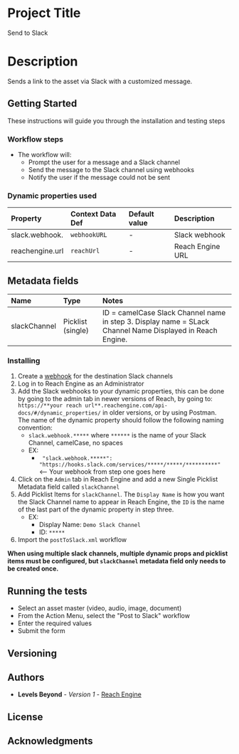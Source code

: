 # Project Title

Send to Slack

# Description

Sends a link to the asset via Slack with a customized message.

## Getting Started

These instructions will guide you through the installation and testing steps

### Workflow steps
* The workflow will:
    * Prompt the user for a message and a Slack channel
    * Send the message to the Slack channel using webhooks
    * Notify the user if the message could not be sent

### Dynamic properties used

| Property | Context Data Def | Default value | Description |
| :--- | :--- | :--- | :--- |
| slack.webhook.<channelName> | `webhookURL` | - | Slack webhook |
| reachengine.url | `reachUrl` | - | Reach Engine URL |

## Metadata fields

| Name | Type | Notes |
| :--- | :--- | :--- |
| slackChannel | Picklist (single) | ID = camelCase Slack Channel name in step 3. Display name = SLack Channel Name Displayed in Reach Engine. |


### Installing

1. Create a [webhook](https://slack.com/help/articles/115005265063-incoming-webhooks-for-slack) for the destination Slack channels
2. Log in to Reach Engine as an Administrator
3. Add the Slack webhooks to your dynamic properties, this can be done by going to the admin tab in newer versions of Reach, by going to: `https://**your reach url**.reachengine.com/api-docs/#/dynamic_properties/` in older versions, or by using Postman.  
    The name of the dynamic property should follow the following naming convention:
    * `slack.webhook.*****` where `******` is the name of your Slack Channel, camelCase, no spaces
    * EX: 
        * `  "slack.webhook.*****": "https://hooks.slack.com/services/*****/*****/**********"   ` <-- Your webhook from step one goes here
4. Click on the `Admin` tab in Reach Engine and add a new Single Picklist Metadata field called `slackChannel`
5. Add Picklist Items for `slackChannel`.  The `Display Name` is how you want the Slack Channel name to appear in Reach Engine, 
    the `ID` is the name of the last part of the dynamic property in step three.
    * EX: 
        * Display Name: `Demo Slack Channel`
        * ID: `*****`
 6. Import the `postToSlack.xml` workflow

**When using multiple slack channels, multiple dynamic props and picklist items must be configured, but `slackChannel` metadata field only needs to be created once.**

## Running the tests

* Select an asset master (video, audio, image, document)
* From the Action Menu, select the "Post to Slack" workflow
* Enter the required values
* Submit the form

## Versioning

## Authors

* **Levels Beyond** - *Version 1* - [Reach Engine](https://www.reachengine.com)

## License

## Acknowledgments

